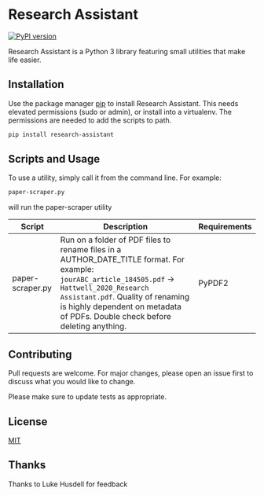 # Research Assistant
[![PyPI version](https://badge.fury.io/py/research-assistant.svg)](https://badge.fury.io/py/research-assistant)

Research Assistant is a Python 3 library featuring small utilities that make life easier.

## Installation

Use the package manager [pip](https://pip.pypa.io/en/stable/) to install Research Assistant. This needs elevated permissions (sudo or admin), or install into a virtualenv. The permissions are needed to add the scripts to path.

```bash
pip install research-assistant
```

## Scripts and Usage
To use a utility, simply call it from the command line. For example:

```bash
paper-scraper.py
```
will run the paper-scraper utility

| Script      | Description | Requirements |
| ----------- | ----------- | ------------ |
| paper-scraper.py | Run on a folder of PDF files to rename files in a AUTHOR_DATE_TITLE format. For example: `jourABC_article_184505.pdf` → `Hattwell_2020_Research Assistant.pdf`. Quality of renaming is highly dependent on metadata of PDFs. Double check before deleting anything. | PyPDF2 |


## Contributing
Pull requests are welcome. For major changes, please open an issue first to discuss what you would like to change.

Please make sure to update tests as appropriate.

## License
[MIT](https://choosealicense.com/licenses/mit/)

## Thanks
Thanks to Luke Husdell for feedback

